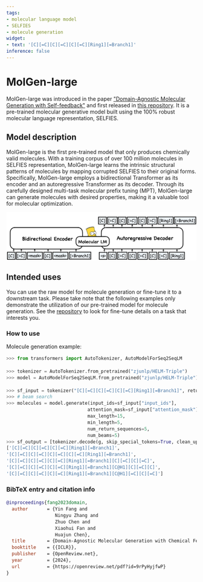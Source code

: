 ```yaml
---
tags:
- molecular language model
- SELFIES
- molecule generation
widget:
- text: '[C][=C][C][=C][C][=C][Ring1][=Branch1]'
inference: false
---
```

# MolGen-large
MolGen-large was introduced in the paper ["Domain-Agnostic Molecular Generation with Self-feedback"](https://arxiv.org/pdf/2301.11259.pdf) and first released in [this repository](https://github.com/zjunlp/MolGen). It is a pre-trained molecular generative model built using the 100\% robust molecular language representation, SELFIES.

## Model description
MolGen-large is the first pre-trained model that only produces chemically valid molecules. 
With a training corpus of over 100 million molecules in SELFIES representation, MolGen-large learns the intrinsic structural patterns of molecules by mapping corrupted SELFIES to their original forms.
Specifically, MolGen-large employs a bidirectional Transformer as its encoder and an autoregressive Transformer as its decoder.
Through its carefully designed multi-task molecular prefix tuning (MPT), MolGen-large can generate molecules with desired properties, making it a valuable tool for molecular optimization.

![image.png](./model.png)

## Intended uses
You can use the raw model for molecule generation or fine-tune it to a downstream task. Please take note that the following examples only demonstrate the utilization of our pre-trained model for molecule generation. See the [repository](https://github.com/zjunlp/MolGen) to look for fine-tune details on a task that interests you.

### How to use
Molecule generation example:
```python
>>> from transformers import AutoTokenizer, AutoModelForSeq2SeqLM

>>> tokenizer = AutoTokenizer.from_pretrained("zjunlp/HELM-Triple")
>>> model = AutoModelForSeq2SeqLM.from_pretrained("zjunlp/HELM-Triple")

>>> sf_input = tokenizer("[C][=C][C][=C][C][=C][Ring1][=Branch1]", return_tensors="pt")
>>> # beam search
>>> molecules = model.generate(input_ids=sf_input["input_ids"],
                              attention_mask=sf_input["attention_mask"],
                              max_length=15,
                              min_length=5,
                              num_return_sequences=5,
                              num_beams=5)
>>> sf_output = [tokenizer.decode(g, skip_special_tokens=True, clean_up_tokenization_spaces=True).replace(" ","") for g in molecules]
['[C][=C][C][=C][C][=C][Ring1][=Branch1]',
'[C][=C][C][=C][C][=C][C][=C][Ring1][=Branch1]',
'[C][=C][C][=C][C][=C][Ring1][=Branch1][C][=C][C][=C]',
'[C][=C][C][=C][C][=C][Ring1][=Branch1][C@H1][C][=C][C]',
'[C][=C][C][=C][C][=C][Ring1][=Branch1][C@H1][=C][C][=C]']
```


### BibTeX entry and citation info
```bibtex
@inproceedings{fang2023domain,
  author       = {Yin Fang and
                  Ningyu Zhang and
                  Zhuo Chen and
                  Xiaohui Fan and
                  Huajun Chen},
  title        = {Domain-Agnostic Molecular Generation with Chemical Feedback},
  booktitle    = {{ICLR}},
  publisher    = {OpenReview.net},
  year         = {2024},
  url          = {https://openreview.net/pdf?id=9rPyHyjfwP}
}
```